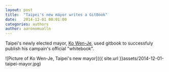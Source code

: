```yaml
---
layout: post
title:  "Taipei's new mayor writes a GitBook"
date:   2014-12-01 00:01:00
categories: authors
author: aaronomualln
---
```


Taipei's newly elected mayor, [Ko Wen-Je](http://en.wikipedia.org/wiki/Ko_Wen-je), used gitbook to successfuly publish his campain's official "whitebook".

<!-- more -->

![Picture of Ko Wen-Je, Taipei's new mayor]({{ site.url }}assets/2014-12-01-taipei-mayor.jpg)
